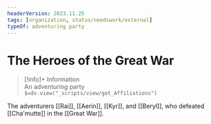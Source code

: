 ```yaml
---
headerVersion: 2023.11.25
tags: [organization, status/needswork/external]
typeOf: adventuring party
---
```

# The Heroes of the Great War
>[!info]+ Information  
> An adventuring party  
> `$=dv.view("_scripts/view/get_Affiliations")`


The adventurers [[Rai]], [[Aerin]], [[Kyr]], and [[Beryl]], who defeated [[Cha'mutte]] in the [[Great War]]. 